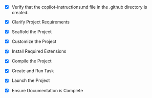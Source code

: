 <!-- Use this file to provide workspace-specific custom instructions to Copilot. For more details, visit https://code.visualstudio.com/docs/copilot/copilot-customization#_use-a-githubcopilotinstructionsmd-file -->
- [x] Verify that the copilot-instructions.md file in the .github directory is created.

- [x] Clarify Project Requirements
	<!-- Next.js React project with Yarn Berry using node_modules for Ukiah Senior Center subdomain. Two forms needed: /auction-donations and /table-sponsors -->

- [x] Scaffold the Project
	<!-- Next.js project created with TypeScript, Tailwind CSS, ESLint, App Router, and src directory. Git repository initialized. -->

- [x] Customize the Project
	<!-- Configured Yarn Berry with node_modules, created auction-donations and table-sponsors form pages, updated homepage with navigation and content -->

- [x] Install Required Extensions
	<!-- No specific extensions required -->

- [x] Compile the Project
	<!-- Project builds successfully with all pages and components -->

- [x] Create and Run Task
	<!-- Created dev task for Next.js -->

- [x] Launch the Project
	<!-- Launch development server -->

- [x] Ensure Documentation is Complete
	<!-- Updated README and finalized documentation -->